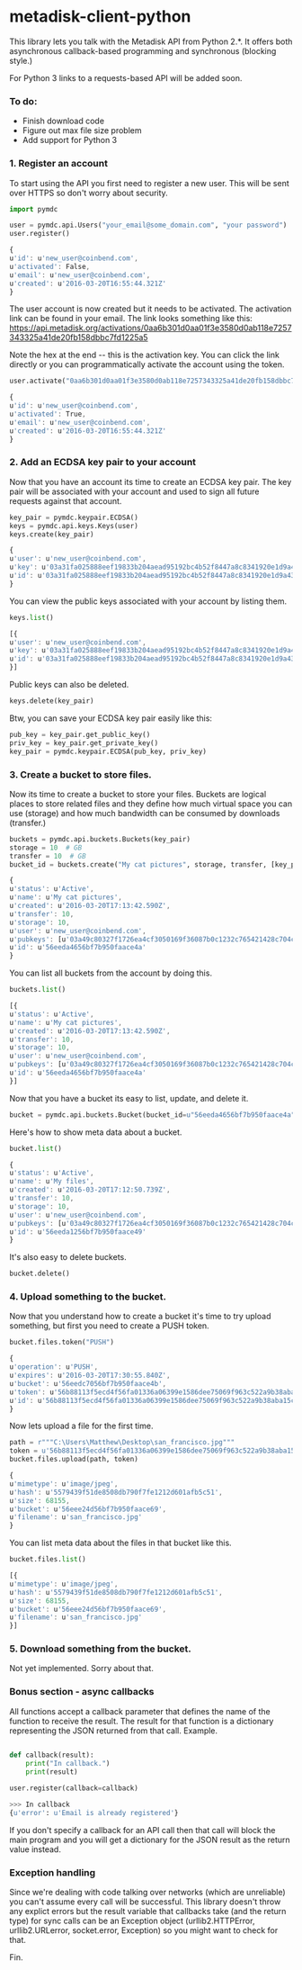 # metadisk-client-python

This library lets you talk with the Metadisk API from Python 2.*. It offers both asynchronous callback-based programming and synchronous (blocking style.)

For Python 3 links to a requests-based API will be added soon.

### To do:
* Finish download code
* Figure out max file size problem
* Add support for Python 3

### 1. Register an account

To start using the API you first need to register a new user. This will be sent over HTTPS so don't worry about security.

```python
import pymdc

user = pymdc.api.Users("your_email@some_domain.com", "your password")
user.register()
```

```javascript
{
u'id': u'new_user@coinbend.com',
u'activated': False,
u'email': u'new_user@coinbend.com',
u'created': u'2016-03-20T16:55:44.321Z'
}
```

The user account is now created but it needs to be activated. The activation link can be found in your email. The link looks something like this: https://api.metadisk.org/activations/0aa6b301d0aa01f3e3580d0ab118e7257343325a41de20fb158dbbc7fd1225a5

Note the hex at the end -- this is the activation key. You can click the link directly or you can programmatically activate the account using the token.

```python
user.activate("0aa6b301d0aa01f3e3580d0ab118e7257343325a41de20fb158dbbc7fd1225a5")
```

```javascript
{
u'id': u'new_user@coinbend.com',
u'activated': True,
u'email': u'new_user@coinbend.com',
u'created': u'2016-03-20T16:55:44.321Z'
}
```

### 2. Add an ECDSA key pair to your account

Now that you have an account its time to create an ECDSA key pair. The key pair will be associated with your account and used to sign all future requests against that account.

```python
key_pair = pymdc.keypair.ECDSA()
keys = pymdc.api.keys.Keys(user)
keys.create(key_pair)
```

```javascript
{
u'user': u'new_user@coinbend.com',
u'key': u'03a31fa025888eef19833b204aead95192bc4b52f8447a8c8341920e1d9a437108',
u'id': u'03a31fa025888eef19833b204aead95192bc4b52f8447a8c8341920e1d9a437108'
}
```

You can view the public keys associated with your account by listing them.

```python
keys.list()
```

```javascript
[{
u'user': u'new_user@coinbend.com',
u'key': u'03a31fa025888eef19833b204aead95192bc4b52f8447a8c8341920e1d9a437108',
u'id': u'03a31fa025888eef19833b204aead95192bc4b52f8447a8c8341920e1d9a437108'
}]
```

Public keys can also be deleted.

```python
keys.delete(key_pair)
```

Btw, you can save your ECDSA key pair easily like this:

```python
pub_key = key_pair.get_public_key()
priv_key = key_pair.get_private_key()
key_pair = pymdc.keypair.ECDSA(pub_key, priv_key)
```

### 3. Create a bucket to store files.

Now its time to create a bucket to store your files. Buckets are logical places to store related files and they define how much virtual space you can use (storage) and how much bandwidth can be consumed by downloads (transfer.)

```python
buckets = pymdc.api.buckets.Buckets(key_pair)
storage = 10  # GB
transfer = 10  # GB
bucket_id = buckets.create("My cat pictures", storage, transfer, [key_pair])
```

```javascript
{
u'status': u'Active',
u'name': u'My cat pictures',
u'created': u'2016-03-20T17:13:42.590Z',
u'transfer': 10,
u'storage': 10,
u'user': u'new_user@coinbend.com',
u'pubkeys': [u'03a49c80327f1726ea4cf3050169f36087b0c1232c765421428c704cedd68886ec'],
u'id': u'56eeda4656bf7b950faace4a'
}
```

You can list all buckets from the account by doing this.

```python
buckets.list()
```

```javascript
[{
u'status': u'Active',
u'name': u'My cat pictures',
u'created': u'2016-03-20T17:13:42.590Z',
u'transfer': 10,
u'storage': 10,
u'user': u'new_user@coinbend.com',
u'pubkeys': [u'03a49c80327f1726ea4cf3050169f36087b0c1232c765421428c704cedd68886ec'],
u'id': u'56eeda4656bf7b950faace4a'
}]
```

Now that you have a bucket its easy to list, update, and delete it.

```python
bucket = pymdc.api.buckets.Bucket(bucket_id=u"56eeda4656bf7b950faace4a", key_pair=key_pair)
```

Here's how to show meta data about a bucket.

```python
bucket.list()
```

```javascript
{
u'status': u'Active',
u'name': u'My files',
u'created': u'2016-03-20T17:12:50.739Z',
u'transfer': 10,
u'storage': 10,
u'user': u'new_user@coinbend.com',
u'pubkeys': [u'03a49c80327f1726ea4cf3050169f36087b0c1232c765421428c704cedd68886ec'],
u'id': u'56eeda1256bf7b950faace49'
}
```

It's also easy to delete buckets.

```python
bucket.delete()
```

### 4. Upload something to the bucket.

Now that you understand how to create a bucket it's time to try upload something, but first you need to create a PUSH token.

```python
bucket.files.token("PUSH")
```

```javascript
{
u'operation': u'PUSH',
u'expires': u'2016-03-20T17:30:55.840Z',
u'bucket': u'56eedc7056bf7b950faace4b',
u'token': u'56b88113f5ecd4f56fa01336a06399e1586dee75069f963c522a9b38aba15c57',
u'id': u'56b88113f5ecd4f56fa01336a06399e1586dee75069f963c522a9b38aba15c57'
}
```

Now lets upload a file for the first time.

```python
path = r"""C:\Users\Matthew\Desktop\san_francisco.jpg"""
token = u'56b88113f5ecd4f56fa01336a06399e1586dee75069f963c522a9b38aba15c57'
bucket.files.upload(path, token)
```

```javascript
{
u'mimetype': u'image/jpeg',
u'hash': u'5579439f51de8508db790f7fe1212d601afb5c51',
u'size': 68155,
u'bucket': u'56eee24d56bf7b950faace69',
u'filename': u'san_francisco.jpg'
}
```

You can list meta data about the files in that bucket like this.

```python
bucket.files.list()
```

```javascript
[{
u'mimetype': u'image/jpeg',
u'hash': u'5579439f51de8508db790f7fe1212d601afb5c51',
u'size': 68155,
u'bucket': u'56eee24d56bf7b950faace69',
u'filename': u'san_francisco.jpg'
}]
```

### 5. Download something from the bucket.

Not yet implemented. Sorry about that.

### Bonus section - async callbacks

All functions accept a callback parameter that defines the name of the function to receive the result. The result for that function is a dictionary representing the JSON returned from that call. Example.

```python

def callback(result):
    print("In callback.")
    print(result)
    
user.register(callback=callback)

>>> In callback
{u'error': u'Email is already registered'}
```

If you don't specify a callback for an API call then that call will block the main program and you will get a dictionary for the JSON result as the return value instead.

### Exception handling

Since we're dealing with code talking over networks (which are unreliable) you can't assume every call will be successful. This library doesn't throw any explict errors but the result variable that callbacks take (and the return type) for sync calls can be an Exception object (urllib2.HTTPError, urllib2.URLerror, socket.error, Exception) so you might want to check for that.

Fin.
    
